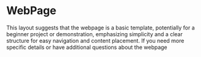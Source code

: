 # WebPage
This layout suggests that the webpage is a basic template, potentially for a beginner project or demonstration, emphasizing simplicity and a clear structure for easy navigation and content placement. If you need more specific details or have additional questions about the webpage
